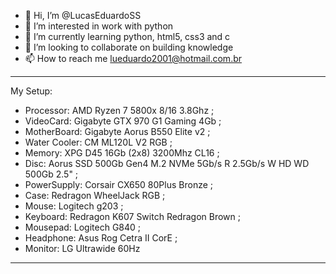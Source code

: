 - 👋 Hi, I’m @LucasEduardoSS
- 👀 I’m interested in work with python
- 🌱 I’m currently learning python, html5, css3 and c
- 💞️ I’m looking to collaborate on building knowledge
- 📫 How to reach me lueduardo2001@hotmail.com.br

<!---
LucasEduardoSS/LucasEduardoSS is a ✨ special ✨ repository because its `README.md` (this file) appears on your GitHub profile.
You can click the Preview link to take a look at your changes.
--->

-------------------------------------------------------------
My Setup:

- Processor: AMD Ryzen 7 5800x 8/16 3.8Ghz ;
- VideoCard: Gigabyte GTX 970 G1 Gaming 4Gb ;
- MotherBoard: Gigabyte Aorus B550 Elite v2 ;
- Water Cooler: CM ML120L V2 RGB ;
- Memory: XPG D45 16Gb (2x8) 3200Mhz CL16 ;
- Disc: Aorus SSD 500Gb Gen4 M.2 NVMe 5Gb/s R 2.5Gb/s W
      HD WD 500Gb 2.5" ;
- PowerSupply: Corsair CX650 80Plus Bronze ;
- Case: Redragon WheelJack RGB ;
- Mouse: Logitech g203 ;
- Keyboard: Redragon K607 Switch Redragon Brown ;
- Mousepad: Logitech G840 ;
- Headphone: Asus Rog Cetra II CorE ;
- Monitor: LG Ultrawide 60Hz
-------------------------------------------------------------
